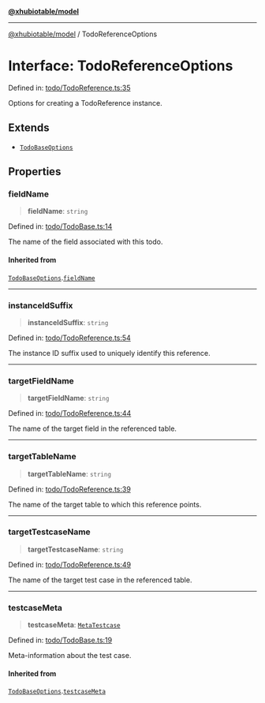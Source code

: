 [**@xhubiotable/model**](../README.md)

***

[@xhubiotable/model](../globals.md) / TodoReferenceOptions

# Interface: TodoReferenceOptions

Defined in: [todo/TodoReference.ts:35](https://github.com/xhubioTable/model/blob/3ec038a83f8a676734aeb01841968d004d66a15f/src/todo/TodoReference.ts#L35)

Options for creating a TodoReference instance.

## Extends

- [`TodoBaseOptions`](TodoBaseOptions.md)

## Properties

### fieldName

> **fieldName**: `string`

Defined in: [todo/TodoBase.ts:14](https://github.com/xhubioTable/model/blob/3ec038a83f8a676734aeb01841968d004d66a15f/src/todo/TodoBase.ts#L14)

The name of the field associated with this todo.

#### Inherited from

[`TodoBaseOptions`](TodoBaseOptions.md).[`fieldName`](TodoBaseOptions.md#fieldname)

***

### instanceIdSuffix

> **instanceIdSuffix**: `string`

Defined in: [todo/TodoReference.ts:54](https://github.com/xhubioTable/model/blob/3ec038a83f8a676734aeb01841968d004d66a15f/src/todo/TodoReference.ts#L54)

The instance ID suffix used to uniquely identify this reference.

***

### targetFieldName

> **targetFieldName**: `string`

Defined in: [todo/TodoReference.ts:44](https://github.com/xhubioTable/model/blob/3ec038a83f8a676734aeb01841968d004d66a15f/src/todo/TodoReference.ts#L44)

The name of the target field in the referenced table.

***

### targetTableName

> **targetTableName**: `string`

Defined in: [todo/TodoReference.ts:39](https://github.com/xhubioTable/model/blob/3ec038a83f8a676734aeb01841968d004d66a15f/src/todo/TodoReference.ts#L39)

The name of the target table to which this reference points.

***

### targetTestcaseName

> **targetTestcaseName**: `string`

Defined in: [todo/TodoReference.ts:49](https://github.com/xhubioTable/model/blob/3ec038a83f8a676734aeb01841968d004d66a15f/src/todo/TodoReference.ts#L49)

The name of the target test case in the referenced table.

***

### testcaseMeta

> **testcaseMeta**: [`MetaTestcase`](MetaTestcase.md)

Defined in: [todo/TodoBase.ts:19](https://github.com/xhubioTable/model/blob/3ec038a83f8a676734aeb01841968d004d66a15f/src/todo/TodoBase.ts#L19)

Meta-information about the test case.

#### Inherited from

[`TodoBaseOptions`](TodoBaseOptions.md).[`testcaseMeta`](TodoBaseOptions.md#testcasemeta)
